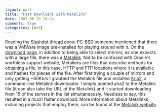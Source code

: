 ```yaml
---
layout: post
title: "Fast Downloads with Metalink"
date: 2007-06-20 16:24
comments: true
categories: [Web]
---
```

Reading the [Slashdot thread](http://bsd.slashdot.org/article.pl?sid=07/06/19/1847206) about [PC-BSD](http://en.wikipedia.org/wiki/PC-BSD) someone mentioned that there was a VMWare image pre-installed for playing around with it.  On the [download page](http://www.pcbsd.org/?p=download#vmware), in addition to being able to select mirrors, as one expects with a large file, there was a [Metalink](http://en.wikipedia.org/wiki/Metalink).  Not to be confused with Oracle's worthless support website, Metalinks are files that describe methods for obtaining a file, in this case, HTTP and FTP locations where it is available and hashes for pieces of the file.  After first trying a couple of mirrors and only getting ~60Kb/s I grabbed the Metalink file and installed [Aria2](http://aria2.sourceforge.net/), a command-line Metalink downloader.  I simply pointed aria2 to the Metalink file (it can also take the URL of the Metalink) and it started downloading from 15 of the servers in the list simultaneously.  Needless to say, this resulted in a *much* faster download.  More information about Metalinks, including projects that employ them, can be found at the [Metalink website](http://metalinker.org/).
